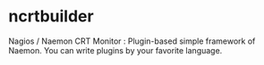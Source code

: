# ncrtbuilder
Nagios / Naemon CRT Monitor : Plugin-based simple framework of Naemon. You can write plugins by your favorite language.
